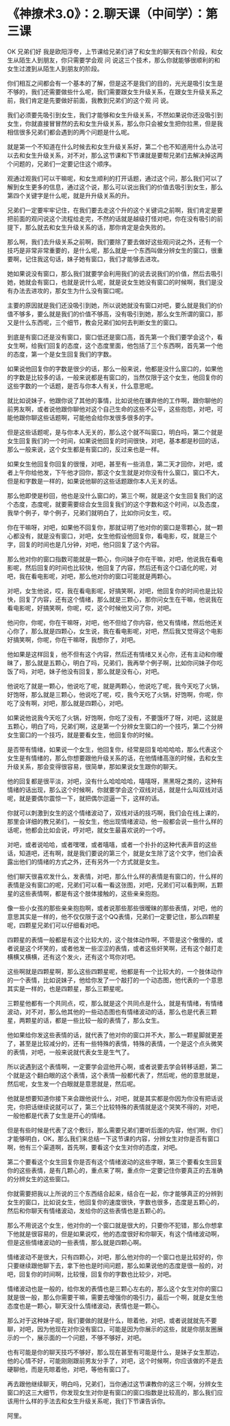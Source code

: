 # 《神撩术3.0》：2.聊天课（中间学）：第三课

OK 兄弟们好 我是欧阳浮夸，上节课给兄弟们讲了和女生的聊天有四个阶段，和女生从陌生人到朋友，你只需要学会观 问 说这三个技术，那么你就能够很顺利的和女生过渡到从陌生人到朋友的阶段。

你们相互之间都会有一个基本的了解，但是这不是我们的目的，光光是吸引女生是不够的，我们还需要做些什么呢，我们需要跟女生升级关系，在跟女生升级关系之前，我们肯定是先要做好前面，我教到兄弟们的这个观 问 说。

我们必须要先吸引到女生，我们才能够和女生升级关系，不然如果说你还没吸引到女生，你就直接冒冒然的去和女生升级关系，那么你只会被女生把你拉黑，但是我相信很多兄弟们都会遇到的两个问题是什么呢。

就是第一个不知道在什么时候去和女生升级关系好，第二个也不知道用什么办法可以去和女生升级关系，对不对，那么这节课和下节课就是要帮兄弟们去解决掉这两个问题的，兄弟们一定要记住这个顺序。

观通过观我们可以干嘛呢，和女生顺利的打开话题，通过这个问，那么我们可以了解到女生更多的信息，通过这个说，那么可以说出我们的价值去吸引到女生，那么第四个关键字是什么呢，就是升升级关系的升。

兄弟们一定要牢牢记住，在我们要去走这个升的这个关键词之前啊，我们肯定是要把前面的观问说这个流程给走完，不然的话就是越级打怪对吧，你在没有吸引的前提下，那么就去和女生升级关系的话，那你肯定是会失败的。

那么啊，我们去升级关系之前啊，我们要除了要去做好这些观问说之外，还有一个技巧是非常非常重要的，是什么呢，那么就是一个东西叫做分辨女生的窗口，很重要啊，记住我这句话，妹子她有窗口，我们才能够去进攻。

她如果说没有窗口，那么我们就要学会利用我们的说去说我们的价值，然后去吸引她，她就会有窗口，也就是说什么呢，就是说女生她没有窗口的时候啊，我们是没有办法去进攻的，那女生为什么没有窗口呢。

主要的原因就是我们还没吸引到她，所以说她就没有窗口对吧，要么就是我们的价值不够多，要么就是我们的价值不够高，没有吸引到她，那么女生所谓的窗口，那又是什么东西呢，三个细节，教会兄弟们如何去判断女生的窗口。

到底是有窗口还是没有窗口，窗口低还是窗口高，首先第一个我们要学会这个，看女生啊，给我们回复的态度，这个态度里面，他包括了三个东西啊，首先第一个他的态度，第一个是女生回复我们的字数。

如果说他回复你的字数是很少的话，那么一般来说，他都是没什么窗口的，如果他的字数是比较多的话，一般来说都是有窗口的，当然仅限于这个女生，他回复你的这些字数的一个话题，是否与你本人有关，什么意思呢。

就比如说妹子，他跟你说了其他的事情，比如说他在嫌弃他的工作啊，跟你聊他的前男友啊，或者说他跟你聊他对这个自己生命的这些不公平，这些抱怨，对吧，可能他跟你聊这些话题啊，可能他会给你发很多很多的字。

但是这些话题呢，是与你本人无关的，那么这个就不叫窗口，明白吗，第二个就是女生回复我们的一个时间，如果说他回复的时间很快，对吧，基本都是秒回的话，那么一般来说，这个女生都是有窗口的，反过来也是一样。

如果女生他回复你回复的很慢，对吧，甚至有一些消息，第二天才回你，对吧，或者上午你给他发，下午他才回你，那这个女生就是对你没有什么窗口，窗口不大，但是和字数是一样的，如果说他聊的这些话题跟你本人无关的话。

那么他即使是秒回，他也是没什么窗口的，第三个啊，就是这个女生回复我们的这个态度，态度呢，就要需要综合女生回复我们的这个字数和这个时间，以及态度，我举个例子，举个例子，兄弟们就明白了，比如你问女生，哎。

你在干嘛呀，对吧，如果他不回复你，那就证明了他对你的窗口是零颗心，就一颗心都没有，就是没有窗口，对吧，女生他假设他回复你，看电影，哎，就是三个字，回复的时间也是几分钟，对吧，他只回复了这个内容。

那么他对你的窗口指数可能就是一颗心，你问妹子你在干嘛，对吧，他说我在看电影呢，然后回复的时间也比较快，他回复了内容，然后还有这个口语化的呢，对吧，我在看电影呢，对吧，那么他对你的窗口可能就是两颗心。

对吧，女生他说，哎，我在看电影呢，好搞笑啊，对吧，他回复你的时间也是比较快，回复了内容，还有这个情绪，那么就是三颗心，那你问女生在干嘛，他说我在看电影呢，好搞笑啊，你呢，哎，这个时候他又问了你，对吧。

他问你，你呢，你在干嘛呀，对吧，他不但给了你内容，他又有情绪，然后他还关心你了，那么就是四颗心，女生说，我在看电影呢，对吧，然后我又觉得这个电影好搞笑啊，你呢，你在干嘛呀，我想你了，对吧。

他如果是这样回复，他不但有这个内容，然后还有情绪又关心你，还有主动和你暧昧了，那么就是五颗心，明白了吗，兄弟们，我再举个例子啊，比如你问妹子你吃饭了吗，对吧，妹子他没有回复，那么就是没有心，对吧。

他说吃了就是一颗心，他说吃了呢，就是两颗心，他说吃了呢，我今天吃了火锅，好饱呀，那么就是三颗心，他说吃了呢，哎，我今天吃了火锅，好饱啊，你呢，你吃了没有啊，对吧，那么就是四颗心，对吧。

如果说他说我今天吃了火锅，好饱啊，你吃了没有，不要饿坏了呀，对吧，这就是五颗心，明白了吗，兄弟们啊，这是第一个分辨女生窗口的一个技巧，第二个分辨女生窗口的一个技巧，就是要看女生，他回复你的时候。

是否带有情绪，如果说一个女生，他回复你，经常是回复哈哈哈哈，那么代表这个女生是有情绪的，那么你想要跟他升级关系的话，在他情绪高涨的时候，去和女生升级关系，那会变得很容易，很简单，那如果说女生跟你的聊天。

他的回复都是很平淡，对吧，没有什么哈哈哈哈，嘻嘻呀，黑黑呀之类的，这种有情绪的话出现，那么这个时候啊，你就要学会这个双线对话，就是什么叫双线对话呢，就是要偶尔震惊一下，就把偶尔逗逼一下，这样的话。

你就可以刺激到女生的这个情绪波动了，双线对话的技巧啊，我们会在线上课的，那里会详细的教兄弟们，一般女生，他出现情绪波动，他一般都会说一些什么样的话呢，他都会比如会说，哼对吧，就女生最喜欢说的一个哼。

对吧，或者说哈哈，或者嘿嘿，或者嘻嘻，或者一个扑扑的这种代表声音的这些话，知道吧，还有啊，就是我们要说的第三个，就是女生除了这个文字，他们会表露出他们的情绪的方式之外，还有另外一个方式就是女生。

他们聊天很喜欢发什么，发表情，对吧，那么什么样的表情是有窗口的，什么样的表情是没有窗口的呢，兄弟们可以看一看这张图，对吧，兄弟们可以看到啊，五颗星的这些表情啊，都是有这个肢体接触的，这些亲亲抱抱。

像一些小女孩的那些亲亲抱抱啊，或者说那些那些很暧昧的那些表情，对吧，他的意思其实是一样的，他不仅仅限于这个QQ表情，兄弟们一定要记住，那么四颗星呢，四颗星兄弟们可以仔细看对吧。

四颗星的表情一般都是有这个比较大的，这个肢体动作啊，不管是这个傲慢的，或者说是这个坏笑的，或者他发一些涩涩的表情，或者这些奸笑啊，还有这个敲打走横横又横横，还有这个发火，还有这个骂你对吧。

这些啊就是四颗星啊，那么这些四颗星呢，他都是有一个比较大的，一个肢体动作的一个表情，比如说妹子，他给你发了一个敲打的一个动态图，他代表的一个意思其实是一样的，也是四颗星，那么三颗星呢。

三颗星他都有一个共同点，哎，那么就是这个共同点是什么，就是有情绪，有情绪波动，对不对，那么他其他的一些动态图也有情绪波动的话，那么也是代表三颗星，两颗星的话，都是一些比较一般的表情了，那么女生。

他如果给你发这些表情的话，就代表了他对你的窗口并不大，那么一颗星脚就更差了，甚至是比较减分的，还有一些特殊的表情，特殊的表情，一个是这个点头微笑的表情，对吧，一般来说就代表女生是生气了。

所以说遇到这个表情啊，一定要学会逗他开心啊，或者说要去学会转移话题，第二个就是这个翻白眼的这个表情，这个表情一般都代表了，然后呢，他的意思就是，然后呢，女生发一个白眼就是意思就是，然后呢。

他就是想要知道你接下来会跟他说什么，对吧，就是其实都是你因为你没有把话说完，你把话继续说就可以了，第三个比较特殊的表情就是这个哭笑不得的，对吧，一般他都是代表了女生是开心的情绪。

但是有些时候是代表了这个敷衍，那么需要兄弟们要听后面的内容，他们啊，你们才能够明白，OK，那么我们来总结一下这节课的内容，分辨女生对你是否有窗口啊，他有三个渠道啊，首先啊，要看这个女生对你的态度，对吧。

第二个要看这个女生回复你是否有这个情绪波动的这些字眼，第三个要看女生回复你的这些表情，是有几颗心的，重点来了啊，重点你一定要记住你要真正的去准确的分辨女生的这些窗口。

你就需要把我以上所说的三个东西结合起来，结合在一起，你才能够真正的分辨到女生的窗口，比如说女生，他回复你的速度很快，字数也很多，态度是五颗心的，然后和你聊天有情绪波动，发给你的这些表情也是五颗心的。

那么不用说这个女生，他对你的一个窗口就是很大的，只要你不犯错，那么你想拿下他就是很容易的，但是如果说哎，他的态度很好和你聊天，有这个情绪波动啊，但是这些情绪波动的一些表情，那么就是四颗心啊。

情绪波动不是很大，只有四颗心，对吧，那么他对你的一个窗口也是比较好的，你只要继续跟他聊下去，拿下他也是时间问题，那么如果说他的态度是很一般的，对吧，回复你的时间啊，比较慢，回复你的字数也比较少，对吧。

情绪波动也是一般的，给你发的表情也是三颗心左右的，那么这个女生对你的窗口就是很一般，那么你需要干嘛，需要去增强你的吸引力，最后一个啊，就是女生他态度也是一颗心，聊天没什么情绪波动，表情也是一颗心。

那么对于这种妹子呢，我们要做的就是什么，晾着他，对吧，或者说就就先不要聊，对吧，因为他现在对你没有窗口，可能是因为你展示的这些，就是你朋友圈展示的一个，展示面的一个问题，不够不够好，对吧。

也有可能是你的聊天技巧不够好，那么现在甚至有可能是什么，是妹子女生那边，他的心情不好，可能刚刚跟前男友分手了，对吧，这个时候啊，你应该做的不是去硬聊他，而是先晾着他，对吧，等他有窗口了。

再去跟他继续聊天，明白吗，兄弟们，当你通过这节课教你的这三个啊，分辨女生窗口的这三大细节，你发现女生对你是有窗口的窗口指数是比较高的，那么我们应该用什么样的手法去和女生升级关系呢，我们下节课告诉你。

阿里。